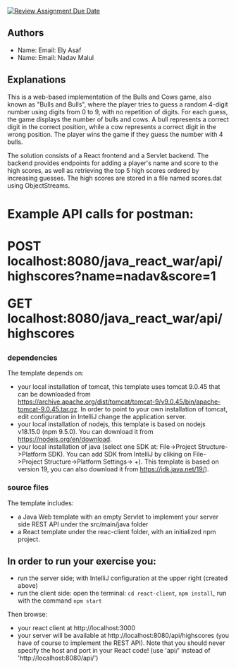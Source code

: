 [![Review Assignment Due Date](https://classroom.github.com/assets/deadline-readme-button-24ddc0f5d75046c5622901739e7c5dd533143b0c8e959d652212380cedb1ea36.svg)](https://classroom.github.com/a/YDg-_nm7)
## Authors
* Name:  Email: Ely Asaf 
* Name:  Email: Nadav Malul 

## Explanations


This is a web-based implementation of the Bulls and Cows game, also known as "Bulls and Bulls", where the player tries to guess a random 4-digit number using digits from 0 to 9, with no repetition of digits. For each guess, the game displays the number of bulls and cows. A bull represents a correct digit in the correct position, while a cow represents a correct digit in the wrong position. The player wins the game if they guess the number with 4 bulls.

The solution consists of a React frontend and a Servlet backend. The backend provides endpoints for adding a player's name and score to the high scores, as well as retrieving the top 5 high scores ordered by increasing guesses. The high scores are stored in a file named scores.dat using ObjectStreams.
<h1> Example API calls for postman: <h1>
<p> POST localhost:8080/java_react_war/api/highscores?name=nadav&score=1 <p>
<p> GET localhost:8080/java_react_war/api/highscores <p>

###  dependencies
The template depends on:
* your local installation of tomcat, this template uses
  tomcat 9.0.45 that can be downloaded from https://archive.apache.org/dist/tomcat/tomcat-9/v9.0.45/bin/apache-tomcat-9.0.45.tar.gz.
  In order to point to your own installation of tomcat, edit configuration in IntelliJ change the application server.
* your local installation of nodejs, this template is based on nodejs v18.15.0 (npm 9.5.0). You can download it from https://nodejs.org/en/download.
* your local installation of java (select one SDK at: File->Project Structure->Platform SDK). You can add SDK from IntelliJ by cliking on  File->Project Structure->Platform Settings-> +).
  This template is based on version 19, you can also download it from https://jdk.java.net/19/).

###  source files
The template includes:
* a Java Web template with an empty Servlet to implement your server side REST API under the src/main/java folder
* a React template under the reac-client folder, with an initialized npm project.

## In order to run your exercise you:
* run the server side; with IntelliJ configuration at the upper right (created above)
* run the client side: open the terminal: `cd react-client`, `npm install`,  run with the command `npm start`

Then browse:
* your react client at http://localhost:3000
* your server will be available at http://localhost:8080/api/highscores (you have of course to implement the REST API).
  Note that you should never specify the host and port in your React code! (use 'api/' instead of 'http://localhost:8080/api/')

